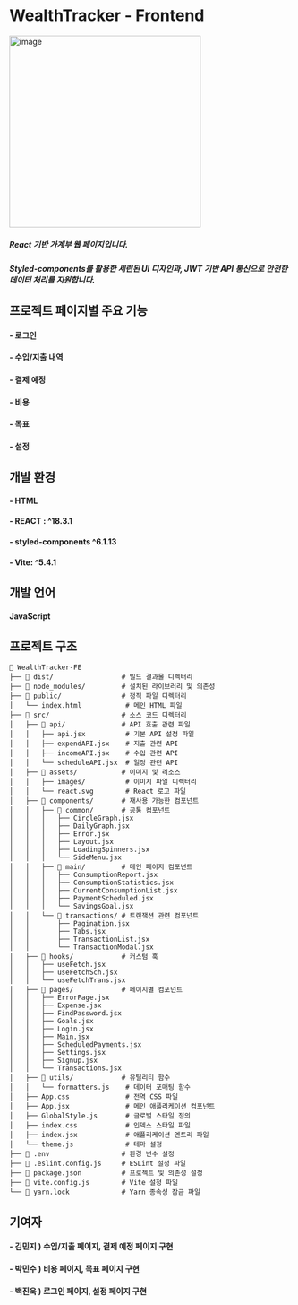 # WealthTracker - Frontend

<img width="342" alt="image" src="https://github.com/user-attachments/assets/536e423f-cae8-44ef-9621-9d990c5e8f9c">


##### React 기반 가계부 웹 페이지입니다.
##### Styled-components를 활용한 세련된 UI 디자인과, JWT 기반 API 통신으로 안전한 데이터 처리를 지원합니다.




## 프로젝트 페이지별 주요 기능


#### - 로그인 
#### - 수입/지출 내역
#### - 결제 예정
#### - 비용
#### - 목표
#### - 설정


## 개발 환경


#### - HTML
#### - REACT : ^18.3.1
#### - styled-components ^6.1.13
#### - Vite: ^5.4.1


## 개발 언어


#### JavaScript 

## 프로젝트 구조

```
📂 WealthTracker-FE
├── 📁 dist/                 # 빌드 결과물 디렉터리
├── 📁 node_modules/         # 설치된 라이브러리 및 의존성
├── 📁 public/               # 정적 파일 디렉터리
│   └── index.html           # 메인 HTML 파일
├── 📁 src/                  # 소스 코드 디렉터리
│   ├── 📁 api/              # API 호출 관련 파일
│   │   ├── api.jsx          # 기본 API 설정 파일
│   │   ├── expendAPI.jsx    # 지출 관련 API
│   │   ├── incomeAPI.jsx    # 수입 관련 API
│   │   └── scheduleAPI.jsx  # 일정 관련 API
│   ├── 📁 assets/           # 이미지 및 리소스
│   │   ├── images/          # 이미지 파일 디렉터리
│   │   └── react.svg        # React 로고 파일
│   ├── 📁 components/       # 재사용 가능한 컴포넌트
│   │   ├── 📁 common/       # 공통 컴포넌트
│   │   │   ├── CircleGraph.jsx
│   │   │   ├── DailyGraph.jsx
│   │   │   ├── Error.jsx
│   │   │   ├── Layout.jsx
│   │   │   ├── LoadingSpinners.jsx
│   │   │   └── SideMenu.jsx
│   │   ├── 📁 main/         # 메인 페이지 컴포넌트
│   │   │   ├── ConsumptionReport.jsx
│   │   │   ├── ConsumptionStatistics.jsx
│   │   │   ├── CurrentConsumptionList.jsx
│   │   │   ├── PaymentScheduled.jsx
│   │   │   └── SavingsGoal.jsx
│   │   └── 📁 transactions/ # 트랜잭션 관련 컴포넌트
│   │       ├── Pagination.jsx
│   │       ├── Tabs.jsx
│   │       ├── TransactionList.jsx
│   │       └── TransactionModal.jsx
│   ├── 📁 hooks/            # 커스텀 훅
│   │   ├── useFetch.jsx
│   │   ├── useFetchSch.jsx
│   │   └── useFetchTrans.jsx
│   ├── 📁 pages/            # 페이지별 컴포넌트
│   │   ├── ErrorPage.jsx
│   │   ├── Expense.jsx
│   │   ├── FindPassword.jsx
│   │   ├── Goals.jsx
│   │   ├── Login.jsx
│   │   ├── Main.jsx
│   │   ├── ScheduledPayments.jsx
│   │   ├── Settings.jsx
│   │   ├── Signup.jsx
│   │   └── Transactions.jsx
│   ├── 📁 utils/            # 유틸리티 함수
│   │   └── formatters.js    # 데이터 포매팅 함수
│   ├── App.css              # 전역 CSS 파일
│   ├── App.jsx              # 메인 애플리케이션 컴포넌트
│   ├── GlobalStyle.js       # 글로벌 스타일 정의
│   ├── index.css            # 인덱스 스타일 파일
│   ├── index.jsx            # 애플리케이션 엔트리 파일
│   └── theme.js             # 테마 설정
├── 📄 .env                  # 환경 변수 설정
├── 📄 .eslint.config.js     # ESLint 설정 파일
├── 📄 package.json          # 프로젝트 및 의존성 설정
├── 📄 vite.config.js        # Vite 설정 파일
└── 📄 yarn.lock             # Yarn 종속성 잠금 파일
```



## 기여자


#### - 김민지 ) 수입/지출 페이지, 결제 예정 페이지 구현
#### - 박민수 ) 비용 페이지, 목표 페이지 구현
#### - 백진욱 ) 로그인 페이지, 설정 페이지 구현

